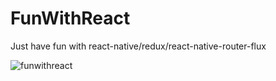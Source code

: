 # FunWithReact
Just have fun with react-native/redux/react-native-router-flux

![funwithreact](https://cloud.githubusercontent.com/assets/22913344/24838166/190ae636-1d4b-11e7-8d6d-2bb8ccdb78f4.gif)
